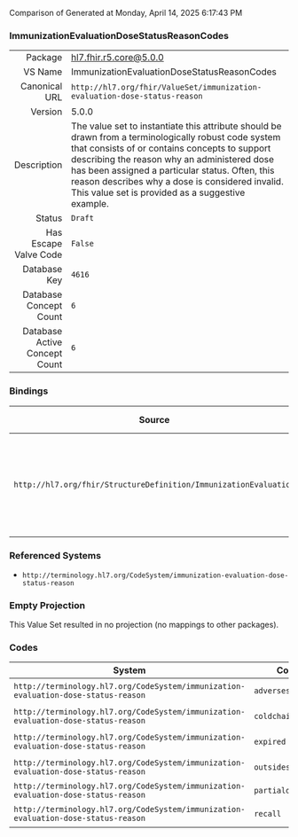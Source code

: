 Comparison of 
Generated at Monday, April 14, 2025 6:17:43 PM

### ImmunizationEvaluationDoseStatusReasonCodes

|      |     |
| ---: | --- |
| Package | hl7.fhir.r5.core@5.0.0 |
| VS Name | ImmunizationEvaluationDoseStatusReasonCodes |
| Canonical URL | `http://hl7.org/fhir/ValueSet/immunization-evaluation-dose-status-reason` |
| Version | 5.0.0 |
| Description | The value set to instantiate this attribute should be drawn from a terminologically robust code system that consists of or contains concepts to support describing the reason why an administered dose has been assigned a particular status. Often, this reason describes why a dose is considered invalid. This value set is provided as a suggestive example. |
| Status | `Draft` |
| Has Escape Valve Code | `False` |
| Database Key | `4616` |
| Database Concept Count | `6` |
| Database Active Concept Count | `6` |
### Bindings

| Source | Element | Binding | Strength | Element Short |
| ------ | ------- | ------- | -------- | ------------- |
| `http://hl7.org/fhir/StructureDefinition/ImmunizationEvaluation` | `ImmunizationEvaluation.doseStatusReason` | `http://hl7.org/fhir/ValueSet/immunization-evaluation-dose-status-reason` | `Example` | Reason why the doese is considered valid, invalid or some other status |

### Referenced Systems

* `http://terminology.hl7.org/CodeSystem/immunization-evaluation-dose-status-reason`
### Empty Projection

This Value Set resulted in no projection (no mappings to other packages).

### Codes

| System | Code | Display |
| ------ | ---- | ------- |
| `http://terminology.hl7.org/CodeSystem/immunization-evaluation-dose-status-reason` | `adversestorage` | Adverse Storage |
| `http://terminology.hl7.org/CodeSystem/immunization-evaluation-dose-status-reason` | `coldchainbreak` | Cold Chain Break |
| `http://terminology.hl7.org/CodeSystem/immunization-evaluation-dose-status-reason` | `expired` | Expired Product |
| `http://terminology.hl7.org/CodeSystem/immunization-evaluation-dose-status-reason` | `outsideschedule` | Outside Schedule |
| `http://terminology.hl7.org/CodeSystem/immunization-evaluation-dose-status-reason` | `partialdose` | Partial Dose |
| `http://terminology.hl7.org/CodeSystem/immunization-evaluation-dose-status-reason` | `recall` | Manufacturer Recall |
